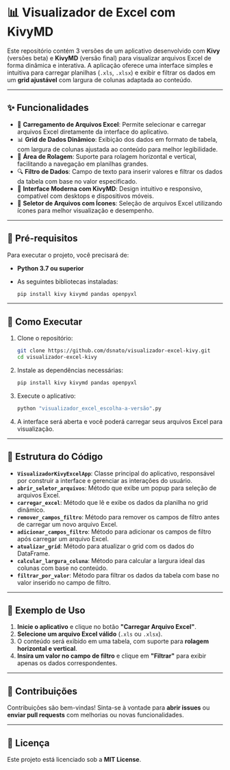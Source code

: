 # 📊 Visualizador de Excel com KivyMD

Este repositório contém 3 versões de um aplicativo desenvolvido com **Kivy** (versões beta) e **KivyMD** (versão final) para visualizar arquivos Excel de forma dinâmica e interativa. A aplicação oferece uma interface simples e intuitiva para carregar planilhas (`.xls`, `.xlsx`) e exibir e filtrar os dados em um **grid ajustável** com largura de colunas adaptada ao conteúdo.

---

## ✨ Funcionalidades

- 📂 **Carregamento de Arquivos Excel**: Permite selecionar e carregar arquivos Excel diretamente da interface do aplicativo.
- 📊 **Grid de Dados Dinâmico**: Exibição dos dados em formato de tabela, com largura de colunas ajustada ao conteúdo para melhor legibilidade.
- 🔄 **Área de Rolagem**: Suporte para rolagem horizontal e vertical, facilitando a navegação em planilhas grandes.
- 🔍 **Filtro de Dados**: Campo de texto para inserir valores e filtrar os dados da tabela com base no valor especificado.
- 🎨 **Interface Moderna com KivyMD**: Design intuitivo e responsivo, compatível com desktops e dispositivos móveis.
- 📁 **Seletor de Arquivos com Ícones**: Seleção de arquivos Excel utilizando ícones para melhor visualização e desempenho.

---

## 📌 Pré-requisitos

Para executar o projeto, você precisará de:

- **Python 3.7 ou superior**
- As seguintes bibliotecas instaladas:
  
  ```sh
  pip install kivy kivymd pandas openpyxl
  ```

---

## 🚀 Como Executar

1. Clone o repositório:
   ```sh
   git clone https://github.com/dsnato/visualizador-excel-kivy.git
   cd visualizador-excel-kivy
   ```
2. Instale as dependências necessárias:
   ```sh
   pip install kivy kivymd pandas openpyxl
   ```
3. Execute o aplicativo:
   ```sh
   python "visualizador_excel_escolha-a-versão".py
   ```
4. A interface será aberta e você poderá carregar seus arquivos Excel para visualização.

---

## 📂 Estrutura do Código

- **`VisualizadorKivyExcelApp`**: Classe principal do aplicativo, responsável por construir a interface e gerenciar as interações do usuário.
- **`abrir_seletor_arquivos`**: Método que exibe um popup para seleção de arquivos Excel.
- **`carregar_excel`**: Método que lê e exibe os dados da planilha no grid dinâmico.
- **`remover_campos_filtro`**: Método para remover os campos de filtro antes de carregar um novo arquivo Excel.
- **`adicionar_campos_filtro`**: Método para adicionar os campos de filtro após carregar um arquivo Excel.
- **`atualizar_grid`**: Método para atualizar o grid com os dados do DataFrame.
- **`calcular_largura_coluna`**: Método para calcular a largura ideal das colunas com base no conteúdo.
- **`filtrar_por_valor`**: Método para filtrar os dados da tabela com base no valor inserido no campo de filtro.

---

## 📖 Exemplo de Uso

1. **Inicie o aplicativo** e clique no botão **"Carregar Arquivo Excel"**.
2. **Selecione um arquivo Excel válido** (`.xls` ou `.xlsx`).
3. O conteúdo será exibido em uma tabela, com suporte para **rolagem horizontal e vertical**.
4. **Insira um valor no campo de filtro** e clique em **"Filtrar"** para exibir apenas os dados correspondentes.

---

## 🤝 Contribuições

Contribuições são bem-vindas! Sinta-se à vontade para **abrir issues** ou **enviar pull requests** com melhorias ou novas funcionalidades.

---

## 📜 Licença

Este projeto está licenciado sob a **MIT License**.


